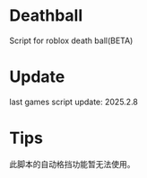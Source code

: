 # Deathball
Script for roblox death ball(BETA)
# Update
last games script update: 2025.2.8
# Tips
此脚本的自动格挡功能暂无法使用。
